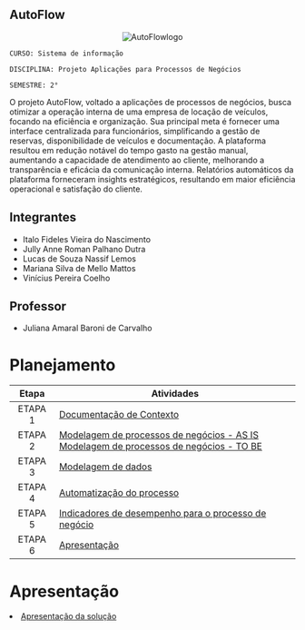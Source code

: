 ## AutoFlow
  
<p align="center">
  <img src="https://github.com/ICEI-PUC-Minas-PMV-SI/pmv-si-2023-2-pe2-t4-autoflow4/assets/125522668/4e755269-f3d0-4fc9-9865-031b0a7939a7" alt="AutoFlowlogo">
</p>

`CURSO: Sistema de informação`

`DISCIPLINA: Projeto Aplicações para Processos de Negócios`

`SEMESTRE: 2°`
 
O projeto AutoFlow, voltado a aplicações de processos de negócios, busca otimizar a operação interna de uma empresa de locação de veículos, focando na eficiência e organização. Sua principal meta é fornecer uma interface centralizada para funcionários, simplificando a gestão de reservas, disponibilidade de veículos e documentação. A plataforma resultou em redução notável do tempo gasto na gestão manual, aumentando a capacidade de atendimento ao cliente, melhorando a transparência e eficácia da comunicação interna. Relatórios automáticos da plataforma forneceram insights estratégicos, resultando em maior eficiência operacional e satisfação do cliente.


## Integrantes

* Italo Fideles Vieira do Nascimento
* Jully Anne Roman Palhano Dutra
* Lucas de Souza Nassif Lemos
* Mariana Silva de Mello Mattos
* Vinícius Pereira Coelho

## Professor

* Juliana Amaral Baroni de Carvalho

# Planejamento

| Etapa         | Atividades |
|  :----:   | ----------- |
| ETAPA 1         |[Documentação de Contexto](documentacao/context.md)  |
| ETAPA 2         |[Modelagem de processos de negócios - AS IS](artefatos/processos/README.md) <br> [Modelagem de processos de negócios - TO BE](docs/template.md)|
| ETAPA 3         |[Modelagem de dados](artefatos/dados/README.md) |
| ETAPA 4        |[Automatização do processo](codigo/README.md)  |
| ETAPA 5         | [Indicadores de desempenho para o processo de negócio](artefatos/metricas/README.md) |
| ETAPA 6         | [Apresentação](presentation/README.md) |

# Apresentação

<li><a href="presentation/README.md"> Apresentação da solução</a></li>

